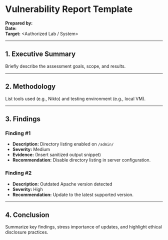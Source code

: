 # Vulnerability Report Template

**Prepared by:** <Your Name>  
**Date:** <YYYY-MM-DD>  
**Target:** <Authorized Lab / System>  

---

## 1. Executive Summary
Briefly describe the assessment goals, scope, and results.

---

## 2. Methodology
List tools used (e.g., Nikto) and testing environment (e.g., local VM).

---

## 3. Findings
### Finding #1
- **Description:** Directory listing enabled on `/admin/`
- **Severity:** Medium
- **Evidence:** (Insert sanitized output snippet)
- **Recommendation:** Disable directory listing in server configuration.

### Finding #2
- **Description:** Outdated Apache version detected
- **Severity:** High
- **Recommendation:** Update to the latest supported version.

---

## 4. Conclusion
Summarize key findings, stress importance of updates, and highlight ethical disclosure practices.

